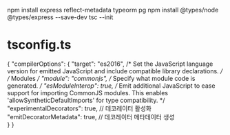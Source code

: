 npm install express reflect-metadata typeorm pg
npm install @types/node @types/express --save-dev
tsc --init

# tsconfig.ts
{
  "compilerOptions": {
    "target": "es2016",                                  /* Set the JavaScript language version for emitted JavaScript and include compatible library declarations. */
    /* Modules */
    "module": "commonjs",                                /* Specify what module code is generated. */
    "esModuleInterop": true,                             /* Emit additional JavaScript to ease support for importing CommonJS modules. This enables 'allowSyntheticDefaultImports' for type compatibility. */
    "experimentalDecorators": true,         // 데코레이터 활성화
    "emitDecoratorMetadata": true,          // 데코레이터 메타데이터 생성    
  }
}

